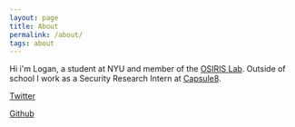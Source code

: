 ```yaml
---
layout: page
title: About
permalink: /about/
tags: about
---
```

Hi i'm Logan, a student at NYU and member of the [OSIRIS Lab](https://www.osiris.cyber.nyu.edu/). Outside of school I work as a Security Research Intern at [Capsule8](https://capsule8.com/).

[Twitter](https://twitter.com/logsemenuk)

[Github](https://github.com/lsemenuk)